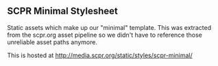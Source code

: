 ## SCPR Minimal Stylesheet

Static assets which make up our "minimal" template. This was extracted from the scpr.org asset pipeline so we didn't have to reference those unreliable asset paths anymore.

This is hosted at http://media.scpr.org/static/styles/scpr-minimal/
